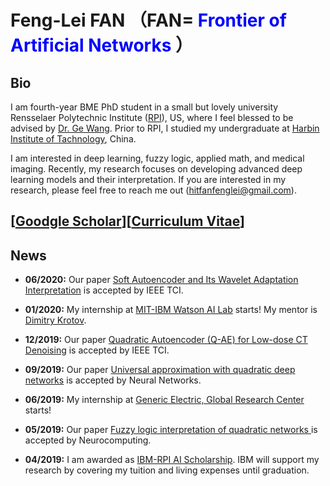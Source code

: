 Feng-Lei FAN （FAN=<span style="color:blue;"> Frontier of Artificial Networks </span>）
============

Bio
---------

I am fourth-year BME PhD student in a small but lovely university Rensselaer Polytechnic Institute ([RPI](https://www.rpi.edu/)), US, where I feel blessed to be advised by [Dr. Ge Wang](https://biotech.rpi.edu/centers/bic/people/faculty/ge-wang). Prior to RPI, I studied my undergraduate at [Harbin Institute of Tachnology](http://en.hit.edu.cn/), China. 

I am interested in deep learning, fuzzy logic, applied math, and medical imaging. Recently, my research focuses on developing advanced deep learning models and their interpretation. If you are interested in my research, please feel free to reach me out (hitfanfenglei@gmail.com). 



[[Goodgle Scholar](https://scholar.google.com/citations?user=YPmyK2wAAAAJ&hl=en)][[Curriculum Vitae](file:///D:/MyResume.pdf)]
----------

News
----------

* **06/2020:** Our paper [Soft Autoencoder and Its Wavelet Adaptation Interpretation](https://ieeexplore.ieee.org/document/9162438) is accepted by IEEE TCI.

* **01/2020:** My internship at [MIT-IBM Watson AI Lab](https://mitibmwatsonailab.mit.edu/) starts! My mentor is [Dimitry Krotov](https://researcher.watson.ibm.com/researcher/view.php?person=ibm-krotov).

* **12/2019:** Our paper [Quadratic Autoencoder (Q-AE) for Low-dose CT Denoising](https://ieeexplore.ieee.org/abstract/document/8946589) is accepted by IEEE TCI.

* **09/2019:** Our paper [Universal approximation with quadratic deep networks](https://www.sciencedirect.com/science/article/pii/S0893608020300095) is accepted by Neural Networks.

* **06/2019:** My internship at [Generic Electric, Global Research Center](https://www.ge.com/research/) starts!

* **05/2019:** Our paper [Fuzzy logic interpretation of quadratic networks
](https://www.sciencedirect.com/science/article/pii/S0925231219312615) is accepted by Neurocomputing.

* **04/2019:** I am awarded as [IBM-RPI AI Scholarship](https://airc.rpi.edu/aihn-scholars). IBM will support my research by covering my tuition and living expenses until graduation.





